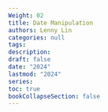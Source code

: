 ```yaml
---
Weight: 02
title: Date Manipulation
authors: Lenny Lin
categories: null
tags: 
description: 
draft: false
date: "2024"
lastmod: "2024"
series:
toc: true
bookCollapseSection: false
---
```








